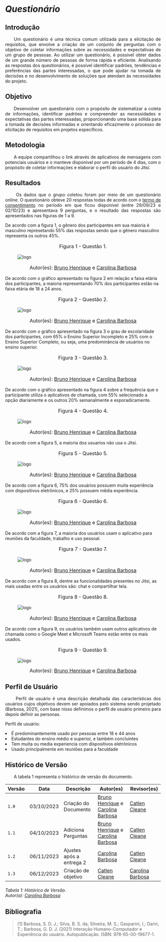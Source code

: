 # ***Questionário***

## **Introdução**
<p align="justify">
&emsp;&emsp;Um questionário é uma técnica comum utilizada para a elicitação de requisitos, que envolve a criação de um conjunto de perguntas com o objetivo de coletar informações sobre as necessidades e expectativas de um grupo de pessoas. Ao utilizar um questionário, é possível obter dados de um grande número de pessoas de forma rápida e eficiente. Analisando as respostas dos questionários, é possível identificar padrões, tendências e preferências das partes interessadas, o que pode ajudar na tomada de decisões e no desenvolvimento de soluções que atendam às necessidades do projeto.
</p>

## **Objetivo**
<p align="justify">
&emsp;&emsp;Desenvolver um questionário com o propósito de sistematizar a coleta de informações, identificar padrões e compreender as necessidades e expectativas das partes interessadas, proporcionando uma base sólida para a tomada de decisões informadas e orientando eficazmente o processo de elicitação de requisitos em projetos específicos.
</p>

## **Metodologia**
<p align="justify">
&emsp;&emsp;A equipe compartilhou o link através de aplicativos de mensagens com potenciais usuários e o manteve disponível por um período de 4 dias, com o propósito de coletar informações e elaborar o perfil do usuário do Jitsi.
</p>

## **Resultados**
<p align="justify">
&emsp;&emsp; Os dados que o grupo coletou foram por meio de um questionário online. O questionário obteve 20 respostas todas de acordo com o <a href="https://docs.google.com/document/d/1fmuMpkPT43gpluq_j9xrKqiJx61ifFlCeK5ZwiqAOsg/edit">termo de consentimento</a> no período em que ficou disponível (entre 29/09/23 e 02/10/23) e apresentava 9 perguntas, e o resultado das respostas são apresentados nas figuras de 1 a 9.
</p>

De acordo com a figura 1, o gênero dos participantes em sua maioria é masculino represetando 55% das respostas sendo que o gênero masculino representa os outros 45%.

<figure markdown>
<font size="3"><p style="text-align: center">Figura 1 - Questão 1.</p></font>
<img src="../../../assets/questionario/1.png" alt="logo"  style="float: none; margin: auto"/>
<font size="3"><p style="text-align: center">Autor(es): <a href="https://github.com/BrunoHenrique00">Bruno Henrique</a> e <a href="https://github.com/CarolinaBarb">Carolina Barbosa</a></p></font>
</figure>

De acordo com o gráfico apresentado na figura 2 em relação a faixa etária dos participantes, a maioria representando 70% dos participantes estão na faixa etária de 18 a 24 anos.

<figure markdown>
<font size="3"><p style="text-align: center">Figura 2 - Questão 2.</p></font>
<img src="../../../assets/questionario/2.png" alt="logo"  style="float: none; margin: auto"/>
<font size="3"><p style="text-align: center">Autor(es): <a href="https://github.com/BrunoHenrique00">Bruno Henrique</a> e <a href="https://github.com/CarolinaBarb">Carolina Barbosa</a></p></font>
</figure>

De acordo com o gráfico apresentado na figura 3 o grau de escolaridade dos participantes, com 65% o Ensino Superior Incompleto e 25% com o Ensino Superior Completo, ou seja, uma predominância de usuários no ensino superior.

<figure markdown>
<font size="3"><p style="text-align: center">Figura 3 - Questão 3.</p></font>
<img src="../../../assets/questionario/3.png" alt="logo"  style="float: none; margin: auto"/>
<font size="3"><p style="text-align: center">Autor(es): <a href="https://github.com/BrunoHenrique00">Bruno Henrique</a> e <a href="https://github.com/CarolinaBarb">Carolina Barbosa</a></p></font>
</figure>

De acordo com o gráfico apresentado na figura 4 sobre a frequência que o participante utiliza o aplicativos de chamada, com 55% selecionado a opção diariamente e os outros 20% semanalmente e esporadicamente.

<figure markdown>
<font size="3"><p style="text-align: center">Figura 4 - Questão 4.</p></font>
<img src="../../../assets/questionario/4.png" alt="logo"  style="float: none; margin: auto"/>
<font size="3"><p style="text-align: center">Autor(es): <a href="https://github.com/BrunoHenrique00">Bruno Henrique</a> e <a href="https://github.com/CarolinaBarb">Carolina Barbosa</a></p></font>
</figure>

De acordo com a figura 5, a maioria dos usuarios não usa o Jitsi.

<figure markdown>
<font size="3"><p style="text-align: center">Figura 5 - Questão 5.</p></font>
<img src="../../../assets/questionario/5.png" alt="logo"  style="float: none; margin: auto"/>
<font size="3"><p style="text-align: center">Autor(es): <a href="https://github.com/BrunoHenrique00">Bruno Henrique</a> e <a href="https://github.com/CarolinaBarb">Carolina Barbosa</a></p></font>
</figure>

De acordo com a figura 6, 75% dos usuários possuem muita experiência com dispositivos eletrônicos, e 25% possuem mêdia experiência.

<figure markdown>
<font size="3"><p style="text-align: center">Figura 6 - Questão 6.</p></font>
<img src="../../../assets/questionario/6.png" alt="logo"  style="float: none; margin: auto"/>
<font size="3"><p style="text-align: center">Autor(es): <a href="https://github.com/BrunoHenrique00">Bruno Henrique</a> e <a href="https://github.com/CarolinaBarb">Carolina Barbosa</a></p></font>
</figure>

De acordo com a figura 7, a maioria dos usuários usam o aplicativo para reuniões da faculdade, trabalho e uso pessoal.

<figure markdown>
<font size="3"><p style="text-align: center">Figura 7 - Questão 7.</p></font>
<img src="../../../assets/questionario/7.png" alt="logo"  style="float: none; margin: auto"/>
<font size="3"><p style="text-align: center">Autor(es): <a href="https://github.com/BrunoHenrique00">Bruno Henrique</a> e <a href="https://github.com/CarolinaBarb">Carolina Barbosa</a></p></font>
</figure>

De acordo com a figura 8, dentre as funcionalidades presentes no Jitsi, as mais usadas entre os usuários são: chat e compartilhar tela.

<figure markdown>
<font size="3"><p style="text-align: center">Figura 8 - Questão 8.</p></font>
<img src="../../../assets/questionario/8.png" alt="logo"  style="float: none; margin: auto"/>
<font size="3"><p style="text-align: center">Autor(es): <a href="https://github.com/BrunoHenrique00">Bruno Henrique</a> e <a href="https://github.com/CarolinaBarb">Carolina Barbosa</a></p></font>
</figure>

De acordo com a figura 9, os usuários também usam outros aplicativos de chamada como o Google Meet e Microsoft Teams estão entre os mais usados.

<figure markdown>
<font size="3"><p style="text-align: center">Figura 9 - Questão 9.</p></font>
<img src="../../../assets/questionario/9.png" alt="logo"  style="float: none; margin: auto"/>
<font size="3"><p style="text-align: center"> Autor(es): <a href="https://github.com/BrunoHenrique00">Bruno Henrique</a> e <a href="https://github.com/CarolinaBarb">Carolina Barbosa</a></font>
</figure>

## **Perfil de Usuário**
<p align="justify">
&emsp;&emsp; Perfil de usuário é uma descrição detalhada das características dos usuários cujos objetivos devem ser apoiados pelo sistema sendo projetado (Barbosa, 2021), com base nisso definimos o perfil de usuário primeiro para depois definir as personas.
</p>
Perfil de usuário:
<p align="justify">
<li>É predominantemente usado por pessoas entre 18 e 44 anos</li>
<li>Estudantes do ensino médio e superior, e também concluintes</li>
<li>Tem muita ou media experiencia com dispositivos eletrônicos</li>
<li>Usado principalmente em reuniões para a faculdade</li>
</p>


## **Histórico de Versão**
<p align="justify">
&emsp;&emsp;A tabela 1 representa o histórico de versão do documento.
</p>

| Versão | Data | Descrição | Autor(es) | Revisor(es) |
| ------ | ---- | --------- | --------- | ---------- |
| `1.0`  | 03/10/2023 | Criação do Documento  | [Bruno Henrique](https://github.com/BrunoHenrique00) e [Carolina Barbosa](https://github.com/CarolinaBarb) | [Catlen Cleane](https://github.com/catlenc) |
| `1.1`  | 04/10/2023 | Adiciona Perguntas   | [Bruno Henrique](https://github.com/BrunoHenrique00) e [Carolina Barbosa](https://github.com/CarolinaBarb) | [Catlen Cleane](https://github.com/catlenc) |
| `1.2`  | 06/11/2023 | Ajustes após a entrega 2|  [Carolina Barbosa](https://github.com/CarolinaBarb) | [Catlen Cleane](https://github.com/catlenc) |
| `1.3` | 06/12/2023 |Criação de objetivo | [Catlen Cleane](https://github.com/catlenc)| [Carolina Barbosa](https://github.com/CarolinaBarb)|

<h6> Tabela 1: Histórico de Versão.
<br> Autor(a): <a href="https://github.com/CarolinaBarb">Carolina Barbosa</a></h6>
</center>

## **Bibliografia**

> [1] Barbosa, S. D. J.; Silva, B. S. da; Silveira, M. S.; Gasparini, I.; Darin, T.; Barbosa, G. D. J. (2021) Interação Humano-Computador e Experiência do usuário. Autopublicação. ISBN: 978-65-00-19677-1.
